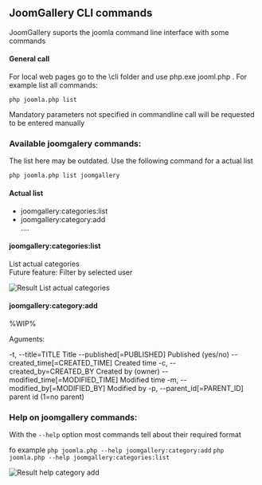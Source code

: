 
## JoomGallery CLI commands

JoomGallery suports the joomla command line interface with some commands

#### General call
For local web pages go to the \cli folder and use php.exe jooml.php <command>. For example list all commands:  

```php joomla.php list```  

Mandatory parameters not specified in commandline call will be requested to be entered manually

### Available joomgalery commands:

The list here may be outdated. Use the following command for a actual list  

```php joomla.php list joomgallery```

#### Actual list
* joomgallery:categories:list
* joomgallery:category:add  
....

#### joomgallery:categories:list

List actual categories  
Future feature: Filter by selected user

![Result List actual categories](https://github.com/ThomasFinnern/JoomGallery_fith_dev/blob/main/.jg_dev_doc/jg_4x/images/cli/CLI.help.category.add.en.png?raw=true")

#### joomgallery:category:add

%WIP%

Aguments:

  -t, --title=TITLE                    Title
      --published[=PUBLISHED]          Published (yes/no)
      --created_time[=CREATED_TIME]    Created time
  -c, --created_by=CREATED_BY          Created by (owner)
      --modified_time[=MODIFIED_TIME]  Modified time
  -m, --modified_by[=MODIFIED_BY]      Modified by
  -p, --parent_id[=PARENT_ID]          parent id (1=no parent)


### Help on joomgallery commands:

With the ```--help``` option most commands tell about their required format

fo example
```php joomla.php --help joomgallery:category:add```
```php joomla.php --help joomgallery:categories:list```


![Result help category add](https://github.com/ThomasFinnern/JoomGallery_fith_dev/blob/main/.jg_dev_doc/jg_4x/images/cli/CLI.list.categories.en.png?raw=true")
